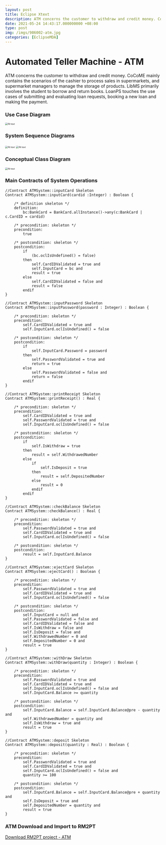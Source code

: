 ```yaml
---
layout: post
title: Eclipse Xtext
description: ATM concerns the customer to withdraw and credit money. CoCoME mainly contains the scenarios of the cashier to process sales in supermarkets, and supermarket managers to manage the storage of products. LibMS primarily involves the student to borrow and return books. LoanPS touches the use cases of submitting and evaluating loan requests, booking a new loan and making the payment.
date: 2021-05-24 14:43:17.000000000 +08:00
type: post
img: /imgs/986002-atm.jpg
categories: [EclipseMDA]
---
```


# Automated Teller Machine - ATM

ATM concerns the customer to withdraw and credit money. CoCoME mainly contains the scenarios of the cashier to process sales in supermarkets, and supermarket managers to manage the storage of products. LibMS primarily involves the student to borrow and return books. LoanPS touches the use cases of submitting and evaluating loan requests, booking a new loan and making the payment.

### Use Case Diagram

<img src="/imgs/atm-ucd.png" alt="Alt text" style="zoom: 50%;" />

### System Sequence Diagrams

<img src="/imgs/atm-ssd-withdraw.png" alt="Alt text" style="zoom: 50%;" />
<img src="/imgs/atm-ssd-deposit.png" alt="Alt text" style="zoom: 50%;" />

### Conceptual Class Diagram

<img src="/imgs/atm-ccd.png" alt="Alt text" style="zoom: 50%;" />

### Main Contracts of System Operations

```
//Contract ATMSystem::inputCard Skeleton
Contract ATMSystem::inputCard(cardid :Integer) : Boolean {

	/* definition skeleton */
	definition:
		bc:BankCard = BankCard.allInstance()->any(c:BankCard | c.CardID = cardid)

	/* precondition: skeleton */
	precondition:
		true

	/* postcondition: skeleton */
	postcondition:
		if
			(bc.oclIsUndefined() = false)
		then
			self.CardIDValidated = true and
			self.InputCard = bc and
			result = true
		else
			self.CardIDValidated = false and
			result = false
		endif
}

//Contract ATMSystem::inputPassword Skeleton
Contract ATMSystem::inputPassword(password : Integer) : Boolean {

	/* precondition: skeleton */
	precondition:
		self.CardIDValidated = true and
		self.InputCard.oclIsUndefined() = false

	/* postcondition: skeleton */
	postcondition:
		if
			self.InputCard.Password = password
		then
			self.PasswordValidated = true and
			return = true
		else
			self.PasswordValidated = false and
			return = false
		endif
}

//Contract ATMSystem::printReceipt Skeleton
Contract ATMSystem::printReceipt() : Real {

	/* precondition: skeleton */
	precondition:
		self.CardIDValidated = true and
		self.PasswordValidated = true and
		self.InputCard.oclIsUndefined() = false

	/* postcondition: skeleton */
	postcondition:
		if
			self.IsWithdraw = true
		then
			result = self.WithdrawedNumber
		else
			if
				self.IsDeposit = true
			then
				result = self.DepositedNumber
			else
				result = 0
			endif
		endif
}

//Contract ATMSystem::checkBalance Skeleton
Contract ATMSystem::checkBalance() : Real {

	/* precondition: skeleton */
	precondition:
		self.PasswordValidated = true and
		self.CardIDValidated = true and
		self.InputCard.oclIsUndefined() = false

	/* postcondition: skeleton */
	postcondition:
		result = self.InputCard.Balance
}

//Contract ATMSystem::ejectCard Skeleton
Contract ATMSystem::ejectCard() : Boolean {

	/* precondition: skeleton */
	precondition:
		self.PasswordValidated = true and
		self.CardIDValidated = true and
		self.InputCard.oclIsUndefined() = false

	/* postcondition: skeleton */
	postcondition:
		self.InputCard = null and
		self.PasswordValidated = false and
		self.CardIDValidated = false and
		self.IsWithdraw = false and
		self.IsDeposit = false and
		self.WithdrawedNumber = 0 and
		self.DepositedNumber = 0 and
		result = true
}

//Contract ATMSystem::withDraw Skeleton
Contract ATMSystem::withDraw(quantity : Integer) : Boolean {

	/* precondition: skeleton */
	precondition:
		self.PasswordValidated = true and
		self.CardIDValidated = true and
		self.InputCard.oclIsUndefined() = false and
		self.InputCard.Balance >= quantity

	/* postcondition: skeleton */
	postcondition:
		self.InputCard.Balance = self.InputCard.Balance@pre - quantity and
		self.WithdrawedNumber = quantity and
		self.IsWithdraw = true and
		result = true
}

//Contract ATMSystem::deposit Skeleton
Contract ATMSystem::deposit(quantity : Real) : Boolean {

	/* precondition: skeleton */
	precondition:
		self.PasswordValidated = true and
		self.CardIDValidated = true and
		self.InputCard.oclIsUndefined() = false and
		quantity >= 100

	/* postcondition: skeleton */
	postcondition:
		self.InputCard.Balance = self.InputCard.Balance@pre + quantity and
		self.IsDeposit = true and
		self.DepositedNumber = quantity and
		result = true
}
```

### ATM Download and Import to RM2PT

[Download RM2PT project - ATM](https://github.com/RM2PT/CaseStudies)
